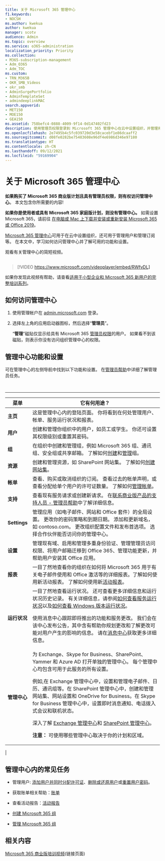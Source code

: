 ```yaml
---
title: 关于 Microsoft 365 管理中心
f1.keywords:
- NOCSH
ms.author: kwekua
author: kwekua
manager: scotv
audience: Admin
ms.topic: overview
ms.service: o365-administration
localization_priority: Priority
ms.collection:
- M365-subscription-management
- Adm_O365
- Adm_TOC
ms.custom:
- TRN_M365B
- OKR_SMB_Videos
- okr_smb
- AdminSurgePortfolio
- AdminTemplateSet
- admindeeplinkMAC
search.appverid:
- MET150
- MOE150
- GEA150
ms.assetid: 758befc4-0888-4009-9f14-0d147402fd23
description: 使用管理员权限登录到 Microsoft 365 管理中心在云中设置组织，并管理用户和管理订阅。
ms.openlocfilehash: 2e7495b4c5fc039720d3e58cacebf1e86dcaaff2
ms.sourcegitcommit: d08fe0282be75483608e96df4e6986d346e97180
ms.translationtype: HT
ms.contentlocale: zh-CN
ms.lasthandoff: 09/12/2021
ms.locfileid: "59169904"
---
```

# <a name="about-the-microsoft-365-admin-center"></a>关于 Microsoft 365 管理中心

**如果购买了 Microsoft 365 商业版计划且具有管理员权限，则有权访问管理中心**。 本文包含你所需要的内容!

**如果你是使用者或具有 Microsoft 365 家庭版计划，则没有管理中心。** 如需设置 Microsoft 365，请前往 [在电脑或 Mac 上下载并安装或重新安装 Microsoft 365 或 Office 2019](https://support.microsoft.com/office/4414eaaf-0478-48be-9c42-23adc4716658)。

<a href="https://go.microsoft.com/fwlink/p/?linkid=2024339" target="_blank">Microsoft 365 管理中心</a>可用于在云中设置组织，还可用于管理用户和管理订阅等。 在本文中，学习如何访问管理中心并了解可用的功能和设置。

观看有关管理中心的简短视频。 <br><br>

> [!VIDEO https://www.microsoft.com/videoplayer/embed/RWfvDL]

如果你发现此视频有帮助，请查看[适用于小型企业和 Microsoft 365 新用户的完整培训系列](../../business-video/index.yml)。

## <a name="how-to-get-to-the-admin-center"></a>如何访问管理中心

1. 使用管理帐户在 <a href="https://go.microsoft.com/fwlink/p/?linkid=2024339" target="_blank">admin.microsoft.com</a> 登录。

2. 选择左上角的应用启动器图标，然后选择“**管理员**”。

    “**管理**”磁贴仅显示给具有 Microsoft 365 [管理员权限](../add-users/about-admin-roles.md)的用户。 如果看不到该磁贴，则表示你没有访问组织管理中心的权限。

## <a name="admin-center-features-and-settings"></a>管理中心功能和设置

可在管理中心的左侧导航中找到以下功能和设置。 在[管理员帮助](../../business-video/admin-center-overview.md)中详细了解管理员任务。

<br>

****

|菜单|它有何用途？|
|-----|-----|
|**主页**|这是管理中心内的登陆页面。 你将看到在何处管理用户、帐单、服务运行状况和报表。|
|**用户**|创建和管理你组织中的用户，如员工或学生。 你还可设置其权限级别或重置其密码。|
|**组**|在组织中创建和管理组，例如 Microsoft 365 组、通讯组、安全组或共享邮箱。 了解如何[创建](../create-groups/create-groups.md)和[管理](../create-groups/manage-groups.md)组。|
|**资源**|创建和管理资源，如 SharePoint 网站集。 了解如何[创建网站集](/sharepoint/create-site-collection)。|
|**帐单**|查看、购买或取消组织的订阅。 查看过去的帐单声明，或查看分配给单个用户的许可证数量。 了解如何[管理帐单](../../commerce/index.yml)。|
|**支持**|查看现有服务请求或创建新请求。 在[联系商业版产品的支持人员 - 管理员帮助](../../business-video/get-help-support.md)中了解详细信息。|
|**Settings**|管理应用（如电子邮件、网站和 Office 套件）的全局设置。 更改你的密码策略和到期日期。 添加和更新域名，如 contoso.com。 更改组织配置文件和发布首选项。 选择合作伙伴能否访问你的管理中心。|
|**设置**|管理现有域、启用和管理多重身份验证、管理管理员访问权限、将用户邮箱迁移到 Office 365、管理功能更新，并帮助用户安装其 Office 应用。|
|**报表**|一目了然地查看你的组织在如何将 Microsoft 365 用于有关电子邮件使用和 Office 激活等的详细报表。了解如何使用新活动报表。 了解如何使用新[活动报表](../activity-reports/activity-reports.md)。|
|**运行状况**|一目了然地查看运行状况。 还可查看更多详细信息和运行状况历史记录。 有关详细信息，请参阅[如何查看服务运行状况](../../enterprise/view-service-health.md)以及[如何查看 Windows 版本运行状况](/windows/deployment/update/check-release-health)。 <p>使用消息中心跟踪即将推出的功能和服务更改。 我们会在该中心发布公告，其中含有帮助你规划更改和了解更改可能对用户产生的影响的信息。 请在[消息中心](../manage/message-center.md)获取更多详细信息。|
|**管理中心**|为 Exchange、Skype for Business、SharePoint、Yammer 和 Azure AD 打开单独的管理中心。 每个管理中心均包含可用于此服务的所有设置。  <p> 例如,在 Exchange 管理中心中，设置和管理电子邮件、日历、通讯组等。在 SharePoint 管理中心中，创建和管理网站集、网站设置和 OneDrive for Business。在 Skype for Business 管理中心中，设置即时消息通知、电话拨入式会议和联机状态。  <p> 深入了解 [Exchange 管理中心](/exchange/exchange-admin-center)和 [SharePoint 管理中心](/sharepoint/sharepoint-online)。 <p> **注意：** 可使用哪些管理中心取决于你的计划和区域。|
|

## <a name="common-tasks-in-the-admin-center"></a>管理中心内的常见任务

- 管理用户: [添加用户并同时分配许可证](../add-users/add-users.md)、[删除或还原用户](../add-users/delete-a-user.md)或[重置用户密码](../add-users/reset-passwords.md)。

- 获取账单相关帮助：[账单](../../commerce/index.yml)

- 查看活动报告：[活动报告](../activity-reports/activity-reports.md)

- [创建 Microsoft 365 组](../create-groups/create-groups.md)

- [管理 Microsoft 365 组](../create-groups/manage-groups.md)

## <a name="related-content"></a>相关内容

[Microsoft 365 商业版培训视频](../../business-video/index.yml)(链接页面)
